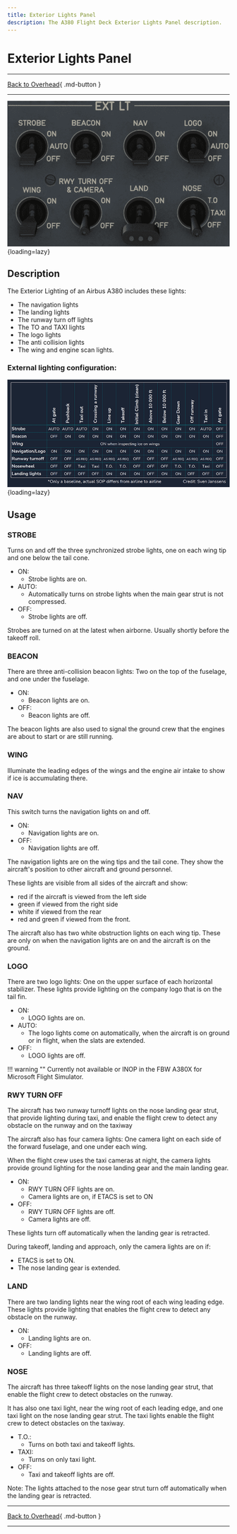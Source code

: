 ```yaml
---
title: Exterior Lights Panel
description: The A380 Flight Deck Exterior Lights Panel description.
---
```


# Exterior Lights Panel

---

[Back to Overhead](../overviews/ovhd.md){ .md-button }

---

![Exterior Lighting](../../../assets/a380x-briefing/flight-deck/ovhd/ext-lt-panel.png "Exterior Lighting"){loading=lazy}

[//]: # (TODO)
<!-- TODO 
!!! note "API Documentation: [EXT LT Panel API](../../../../../aircraft/a32nx/a32nx-api/a380x-flight-deck-api.md#external-lights-panel)"
-->

## Description

The Exterior Lighting of an Airbus A380 includes these lights:

- The navigation lights
- The landing lights
- The runway turn off lights
- The TO and TAXI lights
- The logo lights
- The anti collision lights
- The wing and engine scan lights.

### External lighting configuration:

![External Lighting Configurations](../../../assets/a380x-briefing/flight-deck/ovhd/ext-lt-table.png "External Lighting Configurations"){loading=lazy}

## Usage

### STROBE

Turns on and off the three synchronized strobe lights, one on each wing tip and one below the tail cone.

- ON:
    - Strobe lights are on.
- AUTO:
    - Automatically turns on strobe lights when the main gear strut is not compressed.
- OFF:
    - Strobe lights are off.

Strobes are turned on at the latest when airborne. Usually shortly before the takeoff roll.

### BEACON

There are three anti-collision beacon lights: Two on the top of the fuselage, and one under the
fuselage.

- ON:
    - Beacon lights are on.
- OFF:
    - Beacon lights are off.

The beacon lights are also used to signal the ground crew that the engines are about to start or
are still running.

### WING

Illuminate the leading edges of the wings and the engine air intake to show if ice is accumulating there.

### NAV

This switch turns the navigation lights on and off.

- ON:
    - Navigation lights are on.
- OFF:
    - Navigation lights are off.

The navigation lights are on the wing tips and the tail cone. They show the aircraft's position to
other aircraft and ground personnel.

These lights are visible from all sides of the aircraft and show:

- red if the aircraft is viewed from the left side
- green if viewed from the right side
- white if viewed from the rear
- red and green if viewed from the front.

The aircraft also has two white obstruction lights on each wing tip. These are only on when the
navigation lights are on and the aircraft is on the ground.

### LOGO

There are two logo lights: One on the upper surface of each horizontal stabilizer.
These lights provide lighting on the company logo that is on the tail fin.

- ON:
    - LOGO lights are on.
- AUTO:
    - The logo lights come on automatically, when the aircraft is on ground or in flight, when the
      slats are extended.
- OFF:
    - LOGO lights are off.

!!! warning ""
    Currently not available or INOP in the FBW A380X for Microsoft Flight Simulator.

### RWY TURN OFF

The aircraft has two runway turnoff lights on the nose landing gear strut, that provide lighting
during taxi, and enable the flight crew to detect any obstacle on the runway and on the taxiway

The aircraft also has four camera lights: One camera light on each side of the forward fuselage, and
one under each wing.

When the flight crew uses the taxi cameras at night, the camera lights provide ground lighting
for the nose landing gear and the main landing gear.

- ON:
    - RWY TURN OFF lights are on.
    - Camera lights are on, if ETACS is set to ON
- OFF:
    - RWY TURN OFF lights are off.
    - Camera lights are off.

These lights turn off automatically when the landing gear is retracted.

During takeoff, landing and approach, only the camera lights
are on if:

- ETACS is set to ON.
- The nose landing gear is extended.

### LAND

There are two landing lights near the wing root of each wing leading edge. These lights provide
lighting that enables the flight crew to detect any obstacle on the runway.

- ON:
    - Landing lights are on.
- OFF:
   - Landing lights are off.

### NOSE

The aircraft has three takeoff lights on the nose landing gear strut, that enable the flight crew to detect
obstacles on the runway.

It has also one taxi light, near the wing root of each leading edge, and one taxi light on the nose landing
gear strut.
The taxi lights enable the flight crew to detect obstacles on the taxiway.

- T.O.:
    - Turns on both taxi and takeoff lights.
- TAXI:
    - Turns on only taxi light.
- OFF:
    - Taxi and takeoff lights are off.

Note: The lights attached to the nose gear strut turn off automatically when the landing gear is retracted.

---

[Back to Overhead](../overviews/ovhd.md){ .md-button }

---
